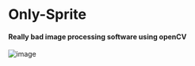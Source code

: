 # Only-Sprite

#### Really bad image processing software using openCV
![image](https://user-images.githubusercontent.com/85261675/164960523-36b19413-70ba-473c-88f3-0d65b695b219.png)
